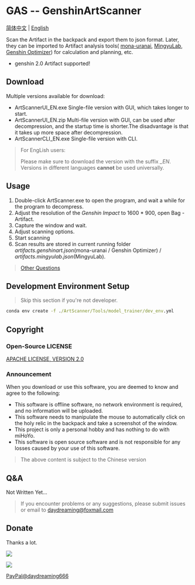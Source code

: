 # GAS -- GenshinArtScanner

[简体中文](./README.md) | [English](./README_en.md)

Scan the Artifact in the backpack and export them to json format. Later, they can be imported to Artifact analysis tools( [mona-uranai](https://www.mona-uranai.com), [MingyuLab](https://genshin.mingyulab.com), [Genshin Optimizer](https://frzyc.github.io/genshin-optimizer )) for calculation and planning, etc. 

- genshin 2.0 Artifact supported!

## Download

Multiple versions available for download: 

- ArtScannerUI_EN.exe
  Single-file version with GUI, which takes longer to start.
- ArtScannerUI_EN.zip
  Multi-file version with GUI, can be used after decompression, and the startup time is shorter.The disadvantage is that it takes up more space after decompression.
- ArtScannerCLI_EN.exe
  Single-file version with CLI.

> For EngLish users:
> 
> Please make sure to download the version with the suffix *_EN*. Versions in different languages **cannot** be used universally. 


## Usage

1. Double-click ArtScanner.exe to open the program, and wait a while for the program to decompress. 
2. Adjust the resolution of the *Genshin Impact* to 1600 * 900, open Bag - Artifact.
3. Capture the window and wait.
4. Adjust scanning options.
5. Start scanning 
6. Scan results are stored in current running folder *artifacts.genshinart.json*(mona-uranai / Genshin Optimizer) / *artifacts.mingyulab.json*(MingyuLab).

> [Other Questions](#Q&A)


## Development Environment Setup 

> Skip this section if you're not developer.

```cmd
conda env create -f ./ArtScanner/Tools/model_trainer/dev_env.yml
```

## Copyright

### Open-Source LICENSE

[APACHE LICENSE, VERSION 2.0](http://www.apache.org/licenses/LICENSE-2.0.html)

### Announcement

When you download or use this software, you are deemed to know and agree to the following: 

- This software is offline software, no network environment is required, and no information will be uploaded. 
- This software needs to manipulate the mouse to automatically click on the holy relic in the backpack and take a screenshot of the window. 
- This project is only a personal hobby and has nothing to do with miHoYo.
- This software is open source software and is not responsible for any losses caused by your use of this software. 

> The above content is subject to the Chinese version 


## Q&A

Not Written Yet...

> If you encounter problems or any suggestions, please submit issues or email to [daydreaming@foxmail.com](mailto://daydreaming@foxmail.com)


## Donate

Thanks a lot.

![](https://daydreaming.top/wp-content/uploads/2021/08/QQ图片20210822004740.jpg)

![](https://daydreaming.top/wp-content/uploads/2021/08/QQ图片20210822004735.png)

[PayPal@daydreaming666](https://www.paypal.me/daydreaming666)